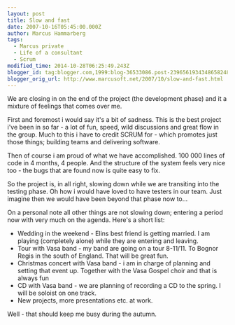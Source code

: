 ```yaml
---
layout: post
title: Slow and fast
date: 2007-10-16T05:45:00.000Z
author: Marcus Hammarberg
tags:
  - Marcus private
  - Life of a consultant
  - Scrum
modified_time: 2014-10-28T06:25:49.243Z
blogger_id: tag:blogger.com,1999:blog-36533086.post-2396561934348658248'
blogger_orig_url: http://www.marcusoft.net/2007/10/slow-and-fast.html
---
```




<div dir="ltr" style="text-align: left;" trbidi="on">

We are closing in on the end of the project (the development phase) and
it a mixture of feelings that comes over me.

First and foremost i would say it's a bit of sadness. This is the best
project i've been in so far - a lot of fun, speed, wild discussions and
great flow in the group. Much to this i have to credit SCRUM for - which
promotes just those things; building teams and delivering software.

Then of course i am proud of what we have accomplished. 100 000 lines of
code in 4 months, 4 people. And the structure of the system feels very
nice too - the bugs that are found now is quite easy to fix.

So the project is, in all right, slowing down while we are transiting
into the testing phase. Oh how i would have loved to have testers in our
team. Just imagine then we would have been beyond that phase now to...

On a personal note all other things are not slowing down; entering a
period now with very much on the agenda. Here's a short list:

- Wedding in the weekend - Elins best friend is getting married. I am
    playing (completely alone) while they are entering and leaving.
- Tour with Vasa band - my band are going on a tour 8-11/11. To Bognor
    Regis in the south of England. That will be great fun.
- Christmas concert with Vasa band - i am in charge of planning and
    setting that event up. Together with the Vasa Gospel choir and that
    is always fun
- CD with Vasa band - we are planning of recording a CD to the spring.
    I will be soloist on one track.
- New projects, more presentations etc. at work.

Well - that should keep me busy during the autumn.

</div>
